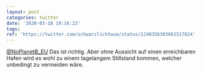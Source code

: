 ```yaml
---
layout: post
categories: twitter
date: '2020-03-18 19:16:23'
tags: 
ref: 'https://twitter.com/schwarzlichtwue/status/1240356393661517824'
---
```

[@NoPlanetB_EU](https://twitter.com/NoPlanetB_EU) Das ist richtig. Aber ohne Aussicht auf einen erreichbaren Hafen wird es wohl zu einem tagelangem Stillstand kommen, welcher unbedingt zu vermeiden wäre.